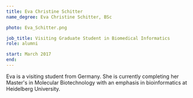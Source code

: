 ```yaml
---
title: Eva Christine Schitter
name_degree: Eva Christine Schitter, BSc

photo: Eva_Schitter.png

job_title: Visiting Graduate Student in Biomedical Informatics
role: alumni

start: March 2017
end:
---
```

Eva is a visiting student from Germany. She is currently completing her Master's in Molecular Biotechnology with an emphasis in bioinformatics at Heidelberg University.
